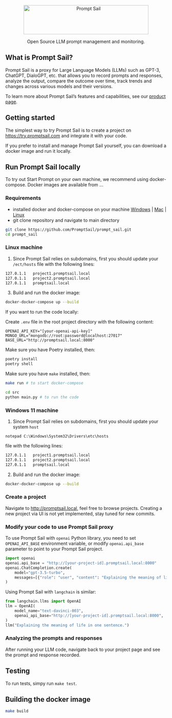 <p align="center">
  <p align="center">
    <a href="https://promptsail.com/?utm_source=github&utm_medium=logo" target="_blank">
      <img src="https://bucket.mlcdn.com/a/1777/1777896/images/c2ba3a2cf624d3343a98cbb35f1d02dd373d8000.png" alt="Prompt Sail" width="390" height="91">
    </a>
  </p>
  <p align="center">
    Open Source LLM prompt management and monitoring.
  </p>
</p>

## What is Prompt Sail?

Prompt Sail is a proxy for Large Language Models (LLMs) such as GPT-3, ChatGPT, DialoGPT, etc. 
that allows you to record prompts and responses, analyze the output, compare the outcome over time, 
track trends and changes across various models and their versions.

To learn more about Prompt Sail’s features and capabilities, see our [product page](https://promptsail.com/).

## Getting started

The simplest way to try Prompt Sail is to create a project on https://try.promptsail.com and integrate it with 
your code.

If you prefer to install and manage Prompt Sail yourself, you can download a docker image and run it locally.

## Run Prompt Sail locally

To try out Start Prompt on your own machine, we recommend using docker-compose. Docker images are available from ...

### Requirements

* installed docker and docker-compose on your machine [Windows](https://docs.docker.com/docker-for-windows/install/) | [Mac](https://docs.docker.com/docker-for-mac/install/) | [Linux](https://docs.docker.com/engine/install/ubuntu/)
* git clone repository and navigate to main directory
```bash
git clone https://github.com/PromptSail/prompt_sail.git
cd prompt_sail
```



### Linux machine

1. Since Prompt Sail relies on subdomains, first you should update your `/ect/hosts` file with the following lines:

```bash
127.0.1.1	project1.promptsail.local
127.0.1.1	project2.promptsail.local
127.0.1.1	promptsail.local
```

3. Build and run the docker image:

```bash
docker-docker-compose up --build
```

If you want to run the code locally:

Create `.env` file in the root project directory with the following content:

```
OPENAI_API_KEY="[your-openai-api-key]"
MONGO_URL="mongodb://root:password@localhost:27017"
BASE_URL="http://promptsail.local:8000"
```

Make sure you have Poetry installed, then:
```bash
poetry install
poetry shell
```

Make sure you have `make` installed, then:

```bash
make run # to start docker-compose
```

```bash
cd src
python main.py # to run the code
```

### Windows 11 machine

1. Since Prompt Sail relies on subdomains, first you should update your system  `host` 
```
notepad C:\Windows\System32\Drivers\etc\hosts
```
file with the following lines:


```bash
127.0.1.1	project1.promptsail.local
127.0.1.1	project2.promptsail.local
127.0.1.1	promptsail.local
```


2. Build and run the docker image:

```bash
docker-docker-compose up --build
```




### Create a project

Navigate to http://promptsail.local, feel free to browse projects. 
Creating a new project via UI is not yet implemented, stay tuned for new commits.

### Modify your code to use Prompt Sail proxy

To use Prompt Sail with `openai` Python library, you need to set `OPENAI_API_BASE` environment variable, or
modify `openai.api_base` parameter to point to your Prompt Sail project.
```python
import openai        
openai.api_base = "http://[your-project-id].promptsail.local:8000"
openai.ChatCompletion.create(
    model="gpt-3.5-turbo",
    messages=[{"role": "user", "content": "Explaining the meaning of life in one sentence."}],
)
```

Using Prompt Sail with `langchain` is similar:
```python
from langchain.llms import OpenAI
llm = OpenAI(
    model_name="text-davinci-003",
    openai_api_base="http://[your-project-id].promptsail.local:8000",
)
llm("Explaining the meaning of life in one sentence.")
```

### Analyzing the prompts and responses

After running your LLM code, navigate back to your project page and see the prompt and response recorded.

## Testing

To run tests, simpy run `make test`.

## Building the docker image

```bash
make build
```